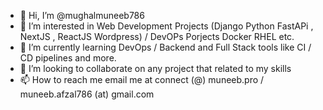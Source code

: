 - 👋 Hi, I’m @mughalmuneeb786
- 👀 I’m interested in Web Development Projects (Django Python FastAPi , NextJS , ReactJS Wordpress) / DevOPs Porjects Docker RHEL etc.
- 🌱 I’m currently learning DevOps / Backend and Full Stack tools like CI / CD pipelines and more.
- 💞️ I’m looking to collaborate on any project that related to my skills
- 📫 How to reach me email me at connect (@) muneeb.pro / muneeb.afzal786 (at) gmail.com

<!---
mughalmuneeb786/mughalmuneeb786 is a ✨ special ✨ repository because its `README.md` (this file) appears on your GitHub profile.
You can click the Preview link to take a look at your changes.
--->
